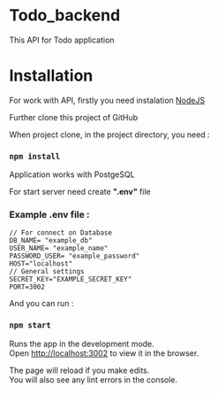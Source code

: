 # Todo_backend

This API for Todo application

# Installation

For work with API, firstly you need instalation [NodeJS](https://nodejs.org/en/)

Further clone this project of GitHub

When project clone, in the project directory, you need :

### `npm install`

Application works with PostgeSQL

For start server need create **".env"** file

### Example .env file :

```
// For connect on Database
DB_NAME= "example_db"
USER_NAME= "example_name"
PASSWORD_USER= "example_password"
HOST="localhost"
// General settings
SECRET_KEY="EXAMPLE_SECRET_KEY"
PORT=3002
```

And you can run :

### `npm start`

Runs the app in the development mode.\
Open [http://localhost:3002](http://localhost:3002) to view it in the browser.

The page will reload if you make edits.\
You will also see any lint errors in the console.
